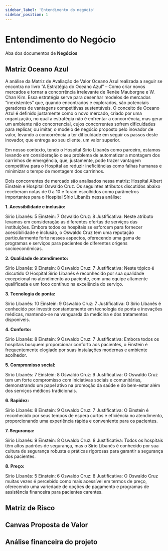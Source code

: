 ```yaml
---
sidebar_label: 'Entendimento do negócio'
sidebar_position: 1
---
```


# Entendimento do Negócio

Aba dos documentos de **Negócios**
<!-- Escreva embaixo de cada título com '##' -->

## Matriz Oceano Azul

A análise da Matriz de Avaliação de Valor Oceano Azul realizada a seguir se encontra no livro ”A Estratégia do Oceano Azul” – Como criar novos mercados e tornar a concorrência irrelevante de Renée Mauborgne e W. Chan Kim. Essa estratégia serve para desenhar modelos de mercados “inexistentes” que, quando encontrados e explorados, são potenciais geradores de vantagens competitivas sustentáveis. O conceito de Oceano Azul é definido justamente como o novo mercado, criado por uma organização, no qual a estratégia não é enfrentar a concorrência, mas gerar um ambiente não concorrencial, cujos concorrentes sofrem dificuldades para replicar, ou imitar, o modelo de negócio proposto pelo inovador de valor, levando a concorrência a ter dificuldade em seguir os passos deste inovador, que entrega ao seu cliente, um valor superior. 

Em nosso contexto, tendo o Hospital Sírio Libanês como parceiro, estamos levando em consideração o seu problema de automatizar a montagem dos carrinhos de emergência, que, justamente, pode trazer vantagem competitiva para o Hospital ao reduzir ineficiências como falhas humanas e minimizar o tempo de montagem dos carrinhos. 

Dois concorrentes de mercado são analisados nessa matriz: Hospital Albert Einstein e Hospital Oswaldo Cruz. Os seguintes atributos discutidos abaixo receberam notas de 0 a 10 e foram escolhidos como parâmetros importantes para o Hospital Sírio Libanês nessa análise: 

**1. Acessibilidade e inclusão:**

Sírio Libanês: 5
Einstein: 7
Oswaldo Cruz: 8
Justificativa: Neste atributo levamos em consideração as diferentes ofertas de serviços das instituições. Embora todos os hospitais se esforcem para fornecer acessibilidade e inclusão, o Oswaldo Cruz tem uma reputação particularmente forte nesses aspectos, oferecendo uma gama de programas e serviços para pacientes de diferentes origens socioeconômicas.

**2. Qualidade de atendimento:**

Sírio Libanês: 9
Einstein: 8
Oswaldo Cruz: 7
Justificativa: Neste tópico é discutido O Hospital Sírio Libanês é reconhecido por sua qualidade excepcional no atendimento ao paciente, com uma equipe altamente qualificada e um foco contínuo na excelência do serviço.

**3. Tecnologia de ponta:**

Sírio Libanês: 10
Einstein: 9
Oswaldo Cruz: 7
Justificativa: O Sírio Libanês é conhecido por investir constantemente em tecnologia de ponta e inovações médicas, mantendo-se na vanguarda da medicina e dos tratamentos disponíveis.

**4. Conforto:**

Sírio Libanês: 8
Einstein: 9
Oswaldo Cruz: 7
Justificativa: Embora todos os hospitais busquem proporcionar conforto aos pacientes, o Einstein é frequentemente elogiado por suas instalações modernas e ambiente acolhedor.

**5. Compromisso social:**

Sírio Libanês: 7
Einstein: 8
Oswaldo Cruz: 9
Justificativa: O Oswaldo Cruz tem um forte compromisso com iniciativas sociais e comunitárias, demonstrando um papel ativo na promoção da saúde e do bem-estar além dos serviços médicos tradicionais.

**6. Rapidez:**

Sírio Libanês: 8
Einstein: 9
Oswaldo Cruz: 7
Justificativa: O Einstein é reconhecido por seus tempos de espera curtos e eficiência no atendimento, proporcionando uma experiência rápida e conveniente para os pacientes.

**7. Segurança:**

Sírio Libanês: 9
Einstein: 8
Oswaldo Cruz: 8
Justificativa: Todos os hospitais têm altos padrões de segurança, mas o Sírio Libanês é conhecido por sua cultura de segurança robusta e práticas rigorosas para garantir a segurança dos pacientes.

**8. Preço:**

Sírio Libanês: 5
Einstein: 6
Oswaldo Cruz: 8
Justificativa: O Oswaldo Cruz muitas vezes é percebido como mais acessível em termos de preço, oferecendo uma variedade de opções de pagamento e programas de assistência financeira para pacientes carentes.

## Matriz de Risco
## Canvas Proposta de Valor
## Análise financeira do projeto

